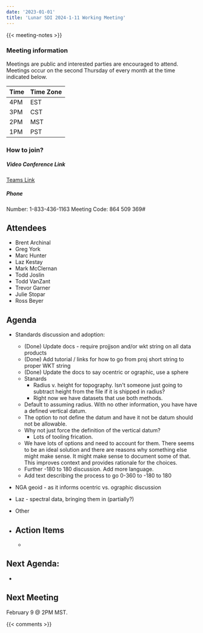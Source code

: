 ```yaml
---
date: '2023-01-01'
title: 'Lunar SDI 2024-1-11 Working Meeting'
---
```


{{<  meeting-notes >}}

### Meeting information
Meetings are public and interested parties are encouraged to attend. Meetings occur on the second Thursday of every month at the time indicated below.

| Time | Time Zone |
|------|-----------|
| 4PM  | EST |
| 3PM  | CST |
| 2PM  | MST |
| 1PM  | PST | 

### How to join?

##### Video Conference Link
[Teams Link](https://teams.microsoft.com/l/meetup-join/19%3ameeting_NjM0MzI5NGUtZDI1ZS00YWVjLWI1MTctYjUzZTU4OTVlNWIz%40thread.v2/0?context=%7b%22Tid%22%3a%220693b5ba-4b18-4d7b-9341-f32f400a5494%22%2c%22Oid%22%3a%22c27c6e98-e45a-45ff-aea5-7f10d6fe67c1%22%7d)

##### Phone
Number: 1-833-436-1163
Meeting Code: 864 509 369#

## Attendees
- Brent Archinal
- Greg York
- Marc Hunter
- Laz Kestay
- Mark McClernan
- Todd Joslin
- Todd VanZant
- Trevor Garner
- Julie Stopar
- Ross Beyer


## Agenda
- Standards discussion and adoption:
  - (Done) Update docs - require projjson and/or wkt string on all data products
  - (Done) Add tutorial / links for how to go from proj short string to proper WKT string
  - (Done) Update the docs to say ocentric or ographic, use a sphere
  - Stanards
    - Radius v. height for topography. Isn't someone just going to subtract height from the file if it is shipped in radius?
    - Right now we have datasets that use both methods.
  - Default to assuming radius. With no other information, you have have a defined vertical datum.
  - The option to not define the datum and have it not be datum should not be allowable.
  - Why not just force the definition of the vertical datum?
    - Lots of tooling frication.
  - We have lots of options and need to account for them. There seems to be an ideal solution and there are reasons why something else might make sense. It might make sense to document some of that. This improves context and provides rationale for the choices.
  - Further -180 to 180 discussion. Add more language.
  - Add text describing the process to go 0-360 to -180 to 180
  
- NGA geoid - as it informs ocentric vs. ographic discussion
- Laz - spectral data, bringing them in (partially?)
- Other

- ## Action Items
  - 


## Next Agenda:
- 
  
## Next Meeting
February 9 @ 2PM MST.

{{< comments >}}
